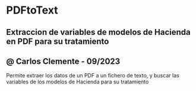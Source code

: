 # PDFtoText
## Extraccion de variables de modelos de Hacienda en PDF para su tratamiento
## @ Carlos Clemente - 09/2023

Permite extraer los datos de un PDF a un fichero de texto, y buscar las variables de los modelos de Hacienda para su tratamiento
